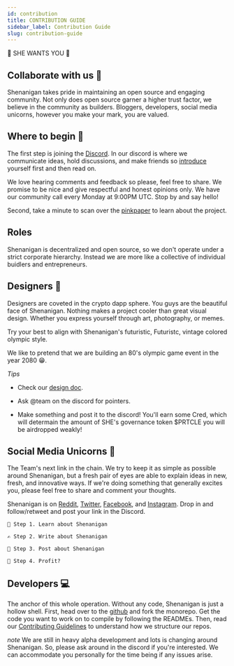 ```yaml
---
id: contribution
title: CONTRIBUTION GUIDE
sidebar_label: Contribution Guide
slug: contribution-guide
---
```


<p class='big'>
👊️ SHE WANTS YOU 👊️
</p>

## Collaborate with us 👫️

Shenanigan takes pride in maintaining an open source and engaging community. Not only does open source garner a higher trust factor, we believe in the community as builders. Bloggers, developers, social media unicorns, however you make your mark, you are valued.

## Where to begin 🔎️

The first step is joining the [Discord](http://www.she.energy/join).
In our discord is where we communicate ideas, hold discussions, and make friends so [introduce](https://discord.gg/3N6YRD4) yourself first and then read on.

We love hearing comments and feedback so please, feel free to share. We promise to be nice and give respectful and honest opinions only. We have our community call every Monday at 9:00PM UTC. Stop by and say hello!

Second, take a minute to scan over the [pinkpaper](./pinkpaper) to learn about the project.

## Roles

Shenanigan is decentralized and open source, so we don't operate under a strict corporate hierarchy. Instead we are more like a collective of individual buidlers and entrepreneurs.

## Designers 🎨️

Designers are coveted in the crypto dapp sphere. You guys are the beautiful face of Shenanigan. Nothing makes a project cooler than great visual design. Whether you express yourself through art, photography, or memes.

Try your best to align with Shenanigan's futuristic, Futuristc, vintage colored olympic style.

We like to pretend that we are building an 80's olympic game event in the year 2080 😁.

_Tips_

- Check our [design doc](https://docs.google.com/document/d/1E0ZrhPARruPgFXbz-cuiQSa7C4yzTrgSN3E-2w6L8cg/edit?usp=sharing).

- Ask @team on the discord for pointers.

- Make something and post it to the discord! You'll earn some Cred, which will determain the amount of SHE's governance token $PRTCLE you will be airdropped weakly!

## Social Media Unicorns 🦄️

The Team's next link in the chain. We try to keep it as simple as possible around Shenanigan, but a fresh pair of eyes are able to explain ideas in new, fresh, and innovative ways. If we're doing something that generally excites you, please feel free to share and comment your thoughts.

Shenanigan is on [Reddit](https://www.reddit.com/r/SheDapp), [Twitter](https://twitter.com/She_Dapp), [Facebook](https://www.facebook.com/shenanigan.dapp/), and [Instagram](https://she.energy/wiki/contribution/). Drop in and follow/retweet and post your link in the Discord.

```
📖️ Step 1. Learn about Shenanigan

✍️ Step 2. Write about Shenanigan

📱️ Step 3. Post about Shenanigan

💱️ Step 4. Profit?
```

## Developers 💻️

The anchor of this whole operation. Without any code, Shenanigan is just a hollow shell. First, head over to the [github](http://github.com/shenanigandapp) and fork the monorepo. Get the code you want to work on to compile by following the READMEs. Then, read our [Contributing Guidelines](https://github.com/ShenaniganDApp/shenanigan-monorepo/blob/master/Contributing.md) to understand how we structure our repos.

_note_ We are still in heavy alpha development and lots is changing around Shenanigan. So, please ask around in the discord if you're interested. We can accommodate you personally for the time being if any issues arise.
